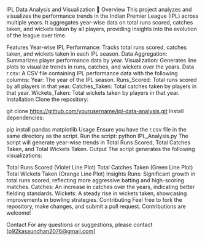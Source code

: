 IPL Data Analysis and Visualization 🏏
Overview
This project analyzes and visualizes the performance trends in the Indian Premier League (IPL) across multiple years. It aggregates year-wise data on total runs scored, catches taken, and wickets taken by all players, providing insights into the evolution of the league over time.

Features
Year-wise IPL Performance: Tracks total runs scored, catches taken, and wickets taken in each IPL season.
Data Aggregation: Summarizes player performance data by year.
Visualization: Generates line plots to visualize trends in runs, catches, and wickets over the years.
Data
r.csv: A CSV file containing IPL performance data with the following columns:
Year: The year of the IPL season.
Runs_Scored: Total runs scored by all players in that year.
Catches_Taken: Total catches taken by players in that year.
Wickets_Taken: Total wickets taken by players in that year.
Installation
Clone the repository:

git clone https://github.com/yourusername/ipl-data-analysis.git
Install dependencies:

pip install pandas matplotlib
Usage
Ensure you have the r.csv file in the same directory as the script.
Run the script:
python IPL_Analysis.py
The script will generate year-wise trends in Total Runs Scored, Total Catches Taken, and Total Wickets Taken.
Output
The script generates the following visualizations:

Total Runs Scored (Violet Line Plot)
Total Catches Taken (Green Line Plot)
Total Wickets Taken (Orange Line Plot)
Insights
Runs: Significant growth in total runs scored, reflecting more aggressive batting and high-scoring matches.
Catches: An increase in catches over the years, indicating better fielding standards.
Wickets: A steady rise in wickets taken, showcasing improvements in bowling strategies.
Contributing
Feel free to fork the repository, make changes, and submit a pull request. Contributions are welcome!


Contact
For any questions or suggestions, please contact [p92kasaundhan2076@gmail.com]

